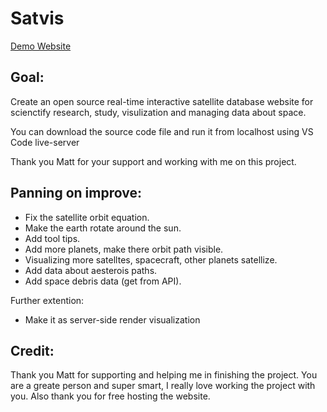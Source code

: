 # Satvis

[Demo Website](http://satnet.matthassing.nl)

## Goal:
Create an open source real-time interactive satellite database website for scienctify research, study, visulization and managing data about space.

You can download the source code file and run it from localhost using VS Code live-server


Thank you Matt for your support and working with me on this project.

## Panning on improve:
- Fix the satellite orbit equation.
- Make the earth rotate around the sun.
- Add tool tips.
- Add more planets, make there orbit path visible.
- Visualizing more satelltes, spacecraft, other planets satellize.
- Add data about aesterois paths.
- Add space debris data (get from API).

Further extention:
- Make it as server-side render visualization

## Credit:
Thank you Matt for supporting and helping me in finishing the project. You are a greate person and super smart, I really love working the project with you. Also thank you for free hosting the website.
